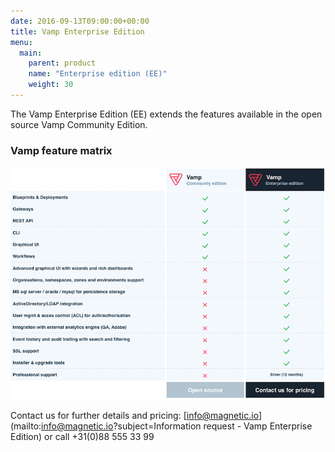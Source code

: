 ```yaml
---
date: 2016-09-13T09:00:00+00:00
title: Vamp Enterprise Edition
menu:
  main:
    parent: product
    name: "Enterprise edition (EE)"
    weight: 30
---
```


The Vamp Enterprise Edition (EE) extends the features available in the open source Vamp Community Edition.  

### Vamp feature matrix

![](/images/tables/201702-enterprise-feature-matrix.png)

Contact us for further details and pricing: [info@magnetic.io](mailto:info@magnetic.io?subject=Information request - Vamp Enterprise Edition) or call +31(0)88 555 33 99
